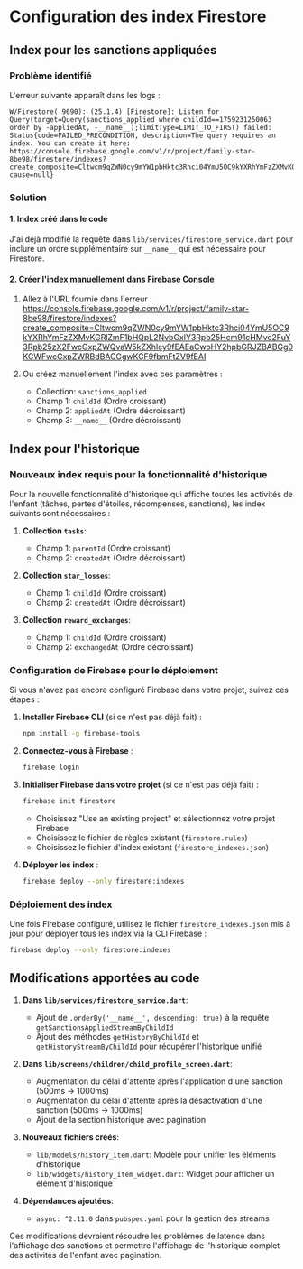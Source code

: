 # Configuration des index Firestore

## Index pour les sanctions appliquées

### Problème identifié

L'erreur suivante apparaît dans les logs :
```
W/Firestore( 9690): (25.1.4) [Firestore]: Listen for Query(target=Query(sanctions_applied where childId==1759231250063 order by -appliedAt, -__name__);limitType=LIMIT_TO_FIRST) failed: Status{code=FAILED_PRECONDITION, description=The query requires an index. You can create it here: https://console.firebase.google.com/v1/r/project/family-star-8be98/firestore/indexes?create_composite=Cltwcm9qZWN0cy9mYW1pbHktc3Rhci04YmU5OC9kYXRhYmFzZXMvKGRlZmF1bHQpL2NvbGxlY3Rpb25Hcm91cHMvc2FuY3Rpb25zX2FwcGxpZWQvaW5kZXhlcy9fEAEaCwoHY2hpbGRJZBABGg0KCWFwcGxpZWRBdBACGgwKCF9fbmFtZV9fEAI, cause=null}
```

### Solution

#### 1. Index créé dans le code

J'ai déjà modifié la requête dans `lib/services/firestore_service.dart` pour inclure un ordre supplémentaire sur `__name__` qui est nécessaire pour Firestore.

#### 2. Créer l'index manuellement dans Firebase Console

1. Allez à l'URL fournie dans l'erreur :
   https://console.firebase.google.com/v1/r/project/family-star-8be98/firestore/indexes?create_composite=Cltwcm9qZWN0cy9mYW1pbHktc3Rhci04YmU5OC9kYXRhYmFzZXMvKGRlZmF1bHQpL2NvbGxlY3Rpb25Hcm91cHMvc2FuY3Rpb25zX2FwcGxpZWQvaW5kZXhlcy9fEAEaCwoHY2hpbGRJZBABGg0KCWFwcGxpZWRBdBACGgwKCF9fbmFtZV9fEAI

2. Ou créez manuellement l'index avec ces paramètres :
   - Collection: `sanctions_applied`
   - Champ 1: `childId` (Ordre croissant)
   - Champ 2: `appliedAt` (Ordre décroissant)
   - Champ 3: `__name__` (Ordre décroissant)

## Index pour l'historique

### Nouveaux index requis pour la fonctionnalité d'historique

Pour la nouvelle fonctionnalité d'historique qui affiche toutes les activités de l'enfant (tâches, pertes d'étoiles, récompenses, sanctions), les index suivants sont nécessaires :

1. **Collection `tasks`**:
   - Champ 1: `parentId` (Ordre croissant)
   - Champ 2: `createdAt` (Ordre décroissant)

2. **Collection `star_losses`**:
   - Champ 1: `childId` (Ordre croissant)
   - Champ 2: `createdAt` (Ordre décroissant)

3. **Collection `reward_exchanges`**:
   - Champ 1: `childId` (Ordre croissant)
   - Champ 2: `exchangedAt` (Ordre décroissant)

### Configuration de Firebase pour le déploiement

Si vous n'avez pas encore configuré Firebase dans votre projet, suivez ces étapes :

1. **Installer Firebase CLI** (si ce n'est pas déjà fait) :
   ```bash
   npm install -g firebase-tools
   ```

2. **Connectez-vous à Firebase** :
   ```bash
   firebase login
   ```

3. **Initialiser Firebase dans votre projet** (si ce n'est pas déjà fait) :
   ```bash
   firebase init firestore
   ```
   - Choisissez "Use an existing project" et sélectionnez votre projet Firebase
   - Choisissez le fichier de règles existant (`firestore.rules`)
   - Choisissez le fichier d'index existant (`firestore_indexes.json`)

4. **Déployer les index** :
   ```bash
   firebase deploy --only firestore:indexes
   ```

### Déploiement des index

Une fois Firebase configuré, utilisez le fichier `firestore_indexes.json` mis à jour pour déployer tous les index via la CLI Firebase :

```bash
firebase deploy --only firestore:indexes
```

## Modifications apportées au code

1. **Dans `lib/services/firestore_service.dart`**:
   - Ajout de `.orderBy('__name__', descending: true)` à la requête `getSanctionsAppliedStreamByChildId`
   - Ajout des méthodes `getHistoryByChildId` et `getHistoryStreamByChildId` pour récupérer l'historique unifié

2. **Dans `lib/screens/children/child_profile_screen.dart`**:
   - Augmentation du délai d'attente après l'application d'une sanction (500ms → 1000ms)
   - Augmentation du délai d'attente après la désactivation d'une sanction (500ms → 1000ms)
   - Ajout de la section historique avec pagination

3. **Nouveaux fichiers créés**:
   - `lib/models/history_item.dart`: Modèle pour unifier les éléments d'historique
   - `lib/widgets/history_item_widget.dart`: Widget pour afficher un élément d'historique

4. **Dépendances ajoutées**:
   - `async: ^2.11.0` dans `pubspec.yaml` pour la gestion des streams

Ces modifications devraient résoudre les problèmes de latence dans l'affichage des sanctions et permettre l'affichage de l'historique complet des activités de l'enfant avec pagination.